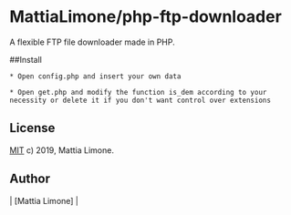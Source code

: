 # MattiaLimone/php-ftp-downloader
  
A flexible FTP file downloader made in PHP.


##Install

	* Open config.php and insert your own data
	
	* Open get.php and modify the function is_dem according to your necessity or delete it if you don't want control over extensions
	
	
## License

[MIT](https://github.com/Nicolab/php-ftp-client/blob/master/LICENSE) c) 2019, Mattia Limone.


## Author

| [Mattia Limone] |